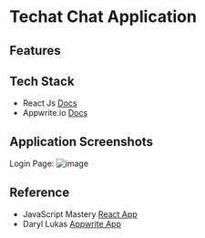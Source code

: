 # Techat Chat Application
## Features
## Tech Stack
- React Js [Docs](https://reactstrap.github.io/)
- Appwrite.io [Docs](https://appwrite.io/docs/)
## Application Screenshots
Login Page:
![image](https://user-images.githubusercontent.com/42793632/136682187-87878ea8-13bb-432d-a3ae-333efa68368d.png)
## Reference
- JavaScript Mastery [React App](https://github.com/adrianhajdin/unichat-course)
- Daryl Lukas [Appwrite App](https://github.com/daryllukas/expense-tracker)
